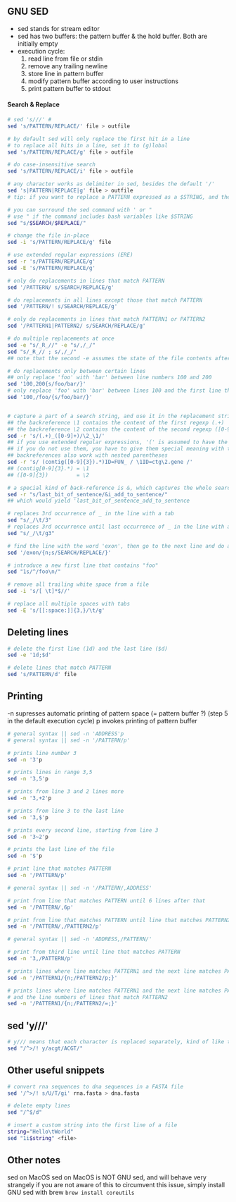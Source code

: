 ## GNU SED

- sed stands for stream editor
- sed has two buffers: the pattern buffer & the hold buffer. Both are initially empty
- execution cycle:
    1. read line from file or stdin
    2. remove any trailing newline
    3. store line in pattern buffer
    4. modify pattern buffer according to user instructions
    5. print pattern buffer to stdout

#### Search & Replace
```sh
# sed 's///' #
sed 's/PATTERN/REPLACE/' file > outfile

# by default sed will only replace the first hit in a line
# to replace all hits in a line, set it to (g)lobal
sed 's/PATTERN/REPLACE/g' file > outfile

# do case-insensitive search
sed 's/PATTERN/REPLACE/i' file > outfile

# any character works as delimiter in sed, besides the default '/'
sed 's|PATTERN|REPLACE|g' file > outfile 
# tip: if you want to replace a PATTERN expressed as a $STRING, and the $STRING contains '/', use a different delimiter instead

# you can surround the sed command with ' or "
# use " if the command includes bash variables like $STRING
sed "s/$SEARCH/$REPLACE/"

# change the file in-place
sed -i 's/PATTERN/REPLACE/g' file

# use extended regular expressions (ERE)
sed -r 's/PATTERN/REPLACE/g' 
sed -E 's/PATTERN/REPLACE/g' 

# only do replacements in lines that match PATTERN
sed '/PATTERN/ s/SEARCH/REPLACE/g'

# do replacements in all lines except those that match PATTERN
sed '/PATTERN/! s/SEARCH/REPLACE/g'

# only do replacements in lines that match PATTERN1 or PATTERN2
sed '/PATTERN1|PATTERN2/ s/SEARCH/REPLACE/g'

# do multiple replacements at once
sed -e "s/_R_//" -e "s/,/_/"
sed "s/_R_// ; s/,/_/" 
## note that the second -e assumes the state of the file contents after the first -e, and so on

# do replacements only between certain lines
## only replace 'foo' with 'bar' between line numbers 100 and 200
sed '100,200{s/foo/bar/}'      
# only replace 'foo' with 'bar' between lines 100 and the first line that matches 'foo'
sed '100,/foo/{s/foo/bar/}'    


# capture a part of a search string, and use it in the replacement string
## the backreference \1 contains the content of the first regexp (.+) 
## the backreference \2 contains the content of the second regexp ([0-9]+)
sed -r 's/(.+)_([0-9]+)/\2_\1/'
## if you use extended regular expressions, '(' is assumed to have the special meaning
## if you do not use them, you have to give them special meaning with the '\', so '\(' and '\)'
## backreferences also work with nested parentheses
sed -r 's/ (contig([0-9]{3}).*)ID=FUN_ / \1ID=ctg\2.gene /'
## (contig[0-9]{3}.*) = \1
## ([0-9]{3})         = \2

# a special kind of back-reference is &, which captures the whole search string
sed -r "s/last_bit_of_sentence/&i_add_to_sentence/"
## which would yield 'last_bit_of_sentence_add_to_sentence

# replaces 3rd occurrence of _ in the line with a tab
sed "s/_/\t/3"      
# replaces 3rd occurrence until last occurrence of _ in the line with a tab
sed "s/_/\t/g3"     

# find the line with the word 'exon', then go to the next line and do a search replace there
sed '/exon/{n;s/SEARCH/REPLACE/}'   

# introduce a new first line that contains "foo"
sed "1s/^/foo\n/"

# remove all trailing white space from a file
sed -i 's/[ \t]*$//'

# replace all multiple spaces with tabs
sed -E 's/[[:space:]]{3,}/\t/g'
```

## Deleting lines
```sh
# delete the first line (1d) and the last line ($d)
sed -e '1d;$d'

# delete lines that match PATTERN
sed 's/PATTERN/d' file
```

## Printing 

-n supresses automatic printing of pattern space (= pattern buffer ?)
(step 5 in the default execution cycle)
p invokes printing of pattern buffer

```sh
# general syntax || sed -n 'ADDRESS'p
# general syntax || sed -n '/PATTERN/p'

# prints line number 3
sed -n '3'p               

# prints lines in range 3,5
sed -n '3,5'p

# prints from line 3 and 2 lines more
sed -n '3,+2'p

# prints from line 3 to the last line
sed -n '3,$'p

# prints every second line, starting from line 3
sed -n '3~2'p

# prints the last line of the file
sed -n '$'p

# print line that matches PATTERN
sed -n '/PATTERN/p'

# general syntax || sed -n '/PATTERN/,ADDRESS'

# print from line that matches PATTERN until 6 lines after that
sed -n '/PATTERN/,6p'

# print from line that matches PATTERN until line that matches PATTERN2
sed -n '/PATTERN/,/PATTERN2/p'

# general syntax || sed -n 'ADDRESS,/PATTERN/'

# print from third line until line that matches PATTERN
sed -n '3,/PATTERN/p'

# prints lines where line matches PATTERN1 and the next line matches PATTERN2
sed -n '/PATTERN1/{n;/PATTERN2/p;}'

# prints lines where line matches PATTERN1 and the next line matches PATTERN2,
# and the line numbers of lines that match PATTERN2
sed -n '/PATTERN1/{n;/PATTERN2/=;}'
```


## sed 'y///' 

```sh
# y/// means that each character is replaced separately, kind of like tr (?)
sed "/^>/! y/acgt/ACGT/" 
```

## Other useful snippets
```sh
# convert rna sequences to dna sequences in a FASTA file
sed '/^>/! s/U/T/gi' rna.fasta > dna.fasta

# delete empty lines
sed "/^$/d"

# insert a custom string into the first line of a file
string="Hello\tWorld"
sed "1i$string" <file>
```

## Other notes

sed on MacOS
sed on MacOS is NOT GNU sed, and will behave very strangely if you are not aware of this
to circumvent this issue, simply install GNU sed with brew
`brew install coreutils`







